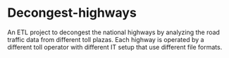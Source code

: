# Decongest-highways
An ETL project to decongest the national highways by analyzing the road traffic data from different toll plazas. Each highway is operated by a different toll operator with different IT setup that use different file formats.  
